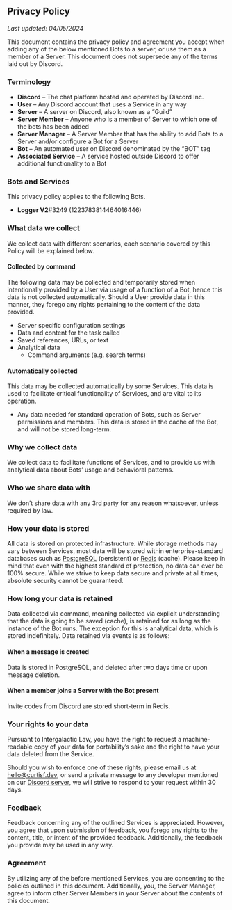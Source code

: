 ## Privacy Policy

_Last updated: 04/05/2024_

This document contains the privacy policy and agreement you accept when adding any of the below mentioned Bots to a server, or use them as a member of a Server. This document does not supersede any of the terms laid out by Discord.

### Terminology

-   **Discord** – The chat platform hosted and operated by Discord Inc.
-   **User** – Any Discord account that uses a Service in any way
-   **Server** – A server on Discord, also known as a “Guild”
-   **Server Member** – Anyone who is a member of Server to which one of the bots has been added
-   **Server Manager** – A Server Member that has the ability to add Bots to a Server and/or configure a Bot for a Server
-   **Bot** – An automated user on Discord denominated by the “BOT” tag
-   **Associated Service** – A service hosted outside Discord to offer additional functionality to a Bot

### Bots and Services

This privacy policy applies to the following Bots.

-   **Logger V2**#3249 (1223783814464016446)

### What data we collect

We collect data with different scenarios, each scenario covered by this Policy will be explained below.

#### Collected by command

The following data may be collected and temporarily stored when intentionally provided by a User via usage of a function of a Bot, hence this data is not collected automatically. Should a User provide data in this manner, they forego any rights pertaining to the content of the data provided.

-   Server specific configuration settings
-   Data and content for the task called
-   Saved references, URLs, or text
-   Analytical data
    -   Command arguments (e.g. search terms)

#### Automatically collected

This data may be collected automatically by some Services. This data is used to facilitate critical functionality of Services, and are vital to its operation.

-   Any data needed for standard operation of Bots, such as Server permissions and members. This data is stored in the cache of the Bot, and will not be stored long-term.

### Why we collect data

We collect data to facilitate functions of Services, and to provide us with analytical data about Bots’ usage and behavioral patterns.

### Who we share data with

We don’t share data with any 3rd party for any reason whatsoever, unless required by law.

### How your data is stored

All data is stored on protected infrastructure. While storage methods may vary between Services, most data will be stored within enterprise-standard databases such as [PostgreSQL](https://www.postgresql.org/) (persistent) or [Redis](https://redis.io/) (cache). Please keep in mind that even with the highest standard of protection, no data can ever be 100% secure. While we strive to keep data secure and private at all times, absolute security cannot be guaranteed.

### How long your data is retained

Data collected via command, meaning collected via explicit understanding that the data is going to be saved (cache), is retained for as long as the instance of the Bot runs. The exception for this is analytical data, which is stored indefinitely. Data retained via events is as follows:

#### When a message is created
Data is stored in PostgreSQL, and deleted after two days time or upon message deletion.

#### When a member joins a Server with the Bot present
Invite codes from Discord are stored short-term in Redis.

### Your rights to your data

Pursuant to Intergalactic Law, you have the right to request a machine-readable copy of your data for portability’s sake and the right to have your data deleted from the Service.

Should you wish to enforce one of these rights, please email us at [hello@curtisf.dev](mailto:support@fabio3323.xyz), or send a private message to any developer mentioned on our [Discord server]([https://discord.gg/KBDJWY44cx]), we will strive to respond to your request within 30 days.

### Feedback

Feedback concerning any of the outlined Services is appreciated. However, you agree that upon submission of feedback, you forego any rights to the content, title, or intent of the provided feedback. Additionally, the feedback you provide may be used in any way.

### Agreement

By utilizing any of the before mentioned Services, you are consenting to the policies outlined in this document. Additionally, you, the Server Manager, agree to inform other Server Members in your Server about the contents of this document.
